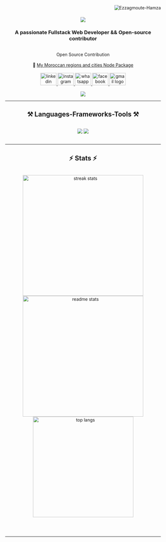 <img align="right" src="https://komarev.com/ghpvc/?username=Ezzagmoute-Hamza&label=Profile%20views&color=FF9B17&style=flat" alt="Ezzagmoute-Hamza" />

<h1 align="center">
    <img src="https://readme-typing-svg.herokuapp.com/?font=Righteous&color=FF9B17&size=35&center=true&vCenter=true&width=500&height=70&duration=4000&lines=Hi+There!+👋;+I'm+Ezzagmoute+Hamza!;" />
</h1>

<h3 align="center">A passionate Fullstack Web Developer && Open-source contributor</h3>

<br/>

<div align="center">
  Open Source Contribution </br> </br>
  🔗 <a href="https://moroccan-regions-cities-package-demo.vercel.app/">My Moroccan regions and cities Node Package</a> <br/><br/>
</div>
 
  <div align="center">
      <a href="https://www.linkedin.com/in/hamza-ezzagmoute-b12b5523b/" target="_blank">
        <img src="https://raw.githubusercontent.com/maurodesouza/profile-readme-generator/master/src/assets/icons/social/linkedin/default.svg" width="52" height="40" alt="linkedin logo"  />
      </a>
      <a href="https://www.instagram.com/ezzagmoute_codes/" target="_blank">
        <img src="https://raw.githubusercontent.com/maurodesouza/profile-readme-generator/master/src/assets/icons/social/instagram/default.svg" width="52" height="40" alt="instagram logo"  />
      </a>
      <a href="https://wa.me/+212697669519?text=Hello%20Hamza%2C%20can%20you%20help%20me%3F" target="_blank">
        <img src="https://raw.githubusercontent.com/maurodesouza/profile-readme-generator/master/src/assets/icons/social/whatsapp/default.svg" width="52" height="40" alt="whatsapp logo"  />
      </a>
      <a href="https://www.facebook.com/profile.php?id=61572740845701" target="_blank">
        <img src="https://raw.githubusercontent.com/maurodesouza/profile-readme-generator/master/src/assets/icons/social/facebook/default.svg" width="52" height="40" alt="facebook logo"  />
      </a>
      <a href="mailto:ezzagmoute.hamza@gmail.com" target="_blank">
        <img src="https://raw.githubusercontent.com/maurodesouza/profile-readme-generator/master/src/assets/icons/social/gmail/default.svg" width="52" height="40" alt="gmail logo"  />
      </a> 
      <br/>  <br/>
      <div>
           <a href="https://ezzagmoute-hamza-portfolio.vercel.app/" target="_blank">
             <img src="https://img.shields.io/badge/Portfolio-FF5722?style=for-the-badge&logo=todoist&logoColor=white" target="_blank" />
           </a>
      </div>
</div>

 <hr/>
 
<h2 align="center">⚒️ Languages-Frameworks-Tools ⚒️</h2>
<br/>
<div align="center">
    <img src="https://skillicons.dev/icons?i=html,css,jquery,javascript,typescript,react,next,tailwind,bootstrap,git,github,gitlab" />
    <img src="https://skillicons.dev/icons?i=nodejs,express,mongodb,mysql,sqlite,jest,cypress,aws,docker,vite,firebase,vercel,npm,postman,ubuntu" /><br>
</div>


<br/>

<hr/>
<h2 align="center">⚡ Stats ⚡</h2>
<br>
<div align=center>
  <img width=390 src="https://github-readme-streak-stats-salesp07.vercel.app/?user=Ezzagmoute-Hamza&count_private=true&theme=react&border_radius=10" alt="streak stats"/>
  <img width=390 src="https://github-readme-stats-salesp07.vercel.app/api?username=Ezzagmoute-Hamza&count_private=true&show_icons=true&theme=react&rank_icon=github&border_radius=10" alt="readme stats" />
  <br/>
  <img width=325 align="center" src="https://github-readme-stats-salesp07.vercel.app/api/top-langs/?username=Ezzagmoute-Hamza&langs_count=8&layout=compact&theme=react&border_radius=10&size_weight=0.5&count_weight=0.5&exclude_repo=github-readme-stats" alt="top langs" />
</div>

<br/><br/>

<hr/>

<br/>


<br/>
